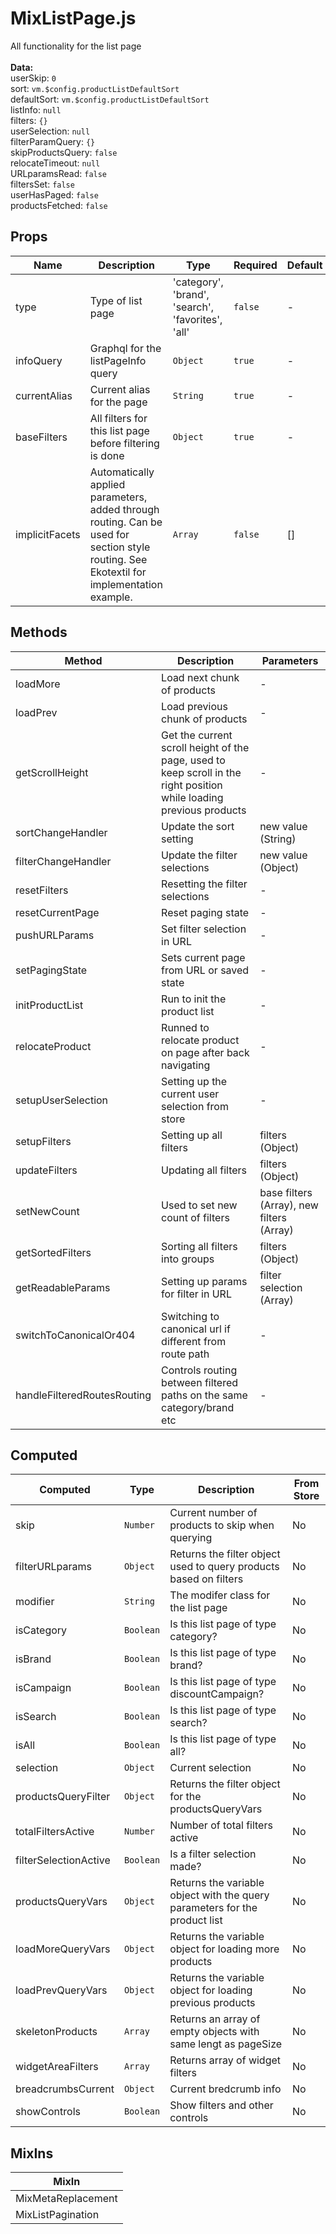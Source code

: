 # MixListPage.js

All functionality for the list page<br><br> **Data:**<br> userSkip: `0`<br> sort: `vm.$config.productListDefaultSort`<br> defaultSort: `vm.$config.productListDefaultSort`<br> listInfo: `null`<br> filters: `{}`<br> userSelection: `null`<br> filterParamQuery: `{}`<br> skipProductsQuery: `false`<br> relocateTimeout: `null`<br> URLparamsRead: `false`<br> filtersSet: `false`<br> userHasPaged: `false`<br> productsFetched: `false`<br>

## Props

<!-- @vuese:MixListPage.js:props:start -->
|Name|Description|Type|Required|Default|
|---|---|---|---|---|
|type|Type of list page|'category', 'brand', 'search', 'favorites', 'all'|`false`|-|
|infoQuery|Graphql for the listPageInfo query|`Object`|`true`|-|
|currentAlias|Current alias for the page|`String`|`true`|-|
|baseFilters|All filters for this list page before filtering is done|`Object`|`true`|-|
|implicitFacets|Automatically applied parameters, added through routing. Can be used for section style routing. See Ekotextil for implementation example.|`Array`|`false`|[]|

<!-- @vuese:MixListPage.js:props:end -->


## Methods

<!-- @vuese:MixListPage.js:methods:start -->
|Method|Description|Parameters|
|---|---|---|
|loadMore|Load next chunk of products|-|
|loadPrev|Load previous chunk of products|-|
|getScrollHeight|Get the current scroll height of the page, used to keep scroll in the right position while loading previous products|-|
|sortChangeHandler|Update the sort setting|new value (String)|
|filterChangeHandler|Update the filter selections|new value (Object)|
|resetFilters|Resetting the filter selections|-|
|resetCurrentPage|Reset paging state|-|
|pushURLParams|Set filter selection in URL|-|
|setPagingState|Sets current page from URL or saved state|-|
|initProductList|Run to init the product list|-|
|relocateProduct|Runned to relocate product on page after back navigating|-|
|setupUserSelection|Setting up the current user selection from store|-|
|setupFilters|Setting up all filters|filters (Object)|
|updateFilters|Updating all filters|filters (Object)|
|setNewCount|Used to set new count of filters|base filters (Array), new filters (Array)|
|getSortedFilters|Sorting all filters into groups|filters (Object)|
|getReadableParams|Setting up params for filter in URL|filter selection (Array)|
|switchToCanonicalOr404|Switching to canonical url if different from route path|-|
|handleFilteredRoutesRouting|Controls routing between filtered paths on the same category/brand etc|-|

<!-- @vuese:MixListPage.js:methods:end -->


## Computed

<!-- @vuese:MixListPage.js:computed:start -->
|Computed|Type|Description|From Store|
|---|---|---|---|
|skip|`Number`|Current number of products to skip when querying|No|
|filterURLparams|`Object`|Returns the filter object used to query products based on filters|No|
|modifier|`String`|The modifer class for the list page|No|
|isCategory|`Boolean`|Is this list page of type category?|No|
|isBrand|`Boolean`|Is this list page of type brand?|No|
|isCampaign|`Boolean`|Is this list page of type discountCampaign?|No|
|isSearch|`Boolean`|Is this list page of type search?|No|
|isAll|`Boolean`|Is this list page of type all?|No|
|selection|`Object`|Current selection|No|
|productsQueryFilter|`Object`|Returns the filter object for the productsQueryVars|No|
|totalFiltersActive|`Number`|Number of total filters active|No|
|filterSelectionActive|`Boolean`|Is a filter selection made?|No|
|productsQueryVars|`Object`|Returns the variable object with the query parameters for the product list|No|
|loadMoreQueryVars|`Object`|Returns the variable object for loading more products|No|
|loadPrevQueryVars|`Object`|Returns the variable object for loading previous products|No|
|skeletonProducts|`Array`|Returns an array of empty objects with same lengt as pageSize|No|
|widgetAreaFilters|`Array`|Returns array of widget filters|No|
|breadcrumbsCurrent|`Object`|Current bredcrumb info|No|
|showControls|`Boolean`|Show filters and other controls|No|

<!-- @vuese:MixListPage.js:computed:end -->


## MixIns

<!-- @vuese:MixListPage.js:mixIns:start -->
|MixIn|
|---|
|MixMetaReplacement|
|MixListPagination|

<!-- @vuese:MixListPage.js:mixIns:end -->


